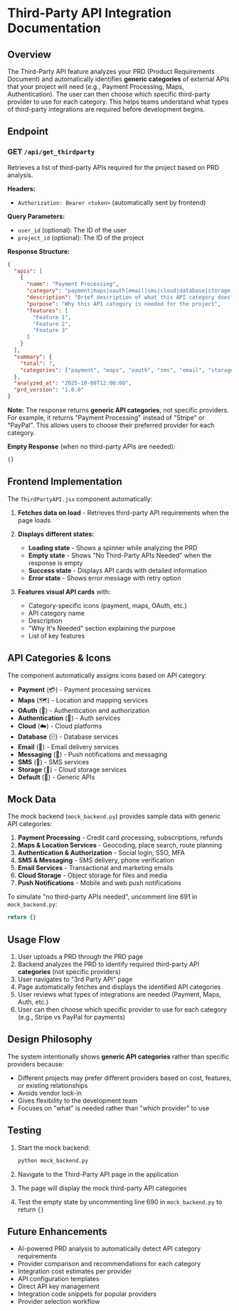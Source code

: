 # Third-Party API Integration Documentation

## Overview

The Third-Party API feature analyzes your PRD (Product Requirements Document) and automatically identifies **generic categories** of external APIs that your project will need (e.g., Payment Processing, Maps, Authentication). The user can then choose which specific third-party provider to use for each category. This helps teams understand what types of third-party integrations are required before development begins.

## Endpoint

### GET `/api/get_thirdparty`

Retrieves a list of third-party APIs required for the project based on PRD analysis.

**Headers:**
- `Authorization: Bearer <token>` (automatically sent by frontend)

**Query Parameters:**
- `user_id` (optional): The ID of the user
- `project_id` (optional): The ID of the project

**Response Structure:**

```json
{
  "apis": [
    {
      "name": "Payment Processing",
      "category": "payment|maps|oauth|email|sms|cloud|database|storage|messaging",
      "description": "Brief description of what this API category does",
      "purpose": "Why this API category is needed for the project",
      "features": [
        "Feature 1",
        "Feature 2",
        "Feature 3"
      ]
    }
  ],
  "summary": {
    "total": 7,
    "categories": ["payment", "maps", "oauth", "sms", "email", "storage", "messaging"]
  },
  "analyzed_at": "2025-10-08T12:00:00",
  "prd_version": "1.0.0"
}
```

**Note:** The response returns **generic API categories**, not specific providers. For example, it returns "Payment Processing" instead of "Stripe" or "PayPal". This allows users to choose their preferred provider for each category.

**Empty Response** (when no third-party APIs are needed):
```json
{}
```

## Frontend Implementation

The `ThirdPartyAPI.jsx` component automatically:

1. **Fetches data on load** - Retrieves third-party API requirements when the page loads
2. **Displays different states:**
   - **Loading state** - Shows a spinner while analyzing the PRD
   - **Empty state** - Shows "No Third-Party APIs Needed" when the response is empty
   - **Success state** - Displays API cards with detailed information
   - **Error state** - Shows error message with retry option

3. **Features visual API cards** with:
   - Category-specific icons (payment, maps, OAuth, etc.)
   - API category name
   - Description
   - "Why It's Needed" section explaining the purpose
   - List of key features

## API Categories & Icons

The component automatically assigns icons based on API category:

- **Payment** (💳) - Payment processing services
- **Maps** (🗺️) - Location and mapping services
- **OAuth** (🔐) - Authentication and authorization
- **Authentication** (🔑) - Auth services
- **Cloud** (☁️) - Cloud platforms
- **Database** (🗄️) - Database services
- **Email** (📧) - Email delivery services
- **Messaging** (💬) - Push notifications and messaging
- **SMS** (📱) - SMS services
- **Storage** (💾) - Cloud storage services
- **Default** (🔌) - Generic APIs

## Mock Data

The mock backend (`mock_backend.py`) provides sample data with generic API categories:

1. **Payment Processing** - Credit card processing, subscriptions, refunds
2. **Maps & Location Services** - Geocoding, place search, route planning
3. **Authentication & Authorization** - Social login, SSO, MFA
4. **SMS & Messaging** - SMS delivery, phone verification
5. **Email Services** - Transactional and marketing emails
6. **Cloud Storage** - Object storage for files and media
7. **Push Notifications** - Mobile and web push notifications

To simulate "no third-party APIs needed", uncomment line 691 in `mock_backend.py`:
```python
return {}
```

## Usage Flow

1. User uploads a PRD through the PRD page
2. Backend analyzes the PRD to identify required third-party API **categories** (not specific providers)
3. User navigates to "3rd Party API" page
4. Page automatically fetches and displays the identified API categories
5. User reviews what types of integrations are needed (Payment, Maps, Auth, etc.)
6. User can then choose which specific provider to use for each category (e.g., Stripe vs PayPal for payments)

## Design Philosophy

The system intentionally shows **generic API categories** rather than specific providers because:
- Different projects may prefer different providers based on cost, features, or existing relationships
- Avoids vendor lock-in
- Gives flexibility to the development team
- Focuses on "what" is needed rather than "which provider" to use

## Testing

1. Start the mock backend:
   ```bash
   python mock_backend.py
   ```

2. Navigate to the Third-Party API page in the application

3. The page will display the mock third-party API categories

4. Test the empty state by uncommenting line 690 in `mock_backend.py` to return `{}`

## Future Enhancements

- AI-powered PRD analysis to automatically detect API category requirements
- Provider comparison and recommendations for each category
- Integration cost estimates per provider
- API configuration templates
- Direct API key management
- Integration code snippets for popular providers
- Provider selection workflow


